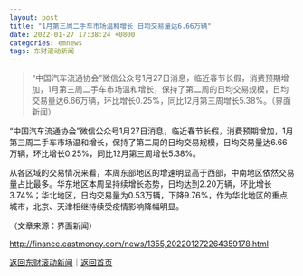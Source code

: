 ```yaml
---
layout: post
title: "1月第三周二手车市场温和增长 日均交易量达6.66万辆"
date: 2022-01-27 17:38:24 +0800
categories: emnews
tags: 东财滚动新闻
---
```

> “中国汽车流通协会”微信公众号1月27日消息，临近春节长假，消费预期增加，1月第三周二手车市场温和增长，保持了第二周的日均交易规模，日均交易量达6.66万辆，环比增长0.25%，同比12月第三周增长5.38%。（界面新闻）

<p>“中国汽车流通协会”微信公众号1月27日消息，临近春节长假，消费预期增加，1月第三周二手车市场温和增长，保持了第二周的日均交易规模，日均交易量达6.66万辆，环比增长0.25%，同比12月第三周增长5.38%。</p>
 <p>从各区域的交易情况来看，本周东部地区的增速明显高于西部，中南地区依然交易量占比最多。华东地区本周呈持续增长态势，日均达到2.20万辆，环比增长3.74%；华北地区，日均交易量为0.53万辆，下降9.76%，作为华北地区的重点城市，北京、天津相继持续受疫情影响降幅明显。</p><p class="em_media">（文章来源：界面新闻）</p>

<http://finance.eastmoney.com/news/1355,202201272264359178.html>

[返回东财滚动新闻](//finews.withounder.com/emnews/)｜[返回首页](//finews.withounder.com/)
